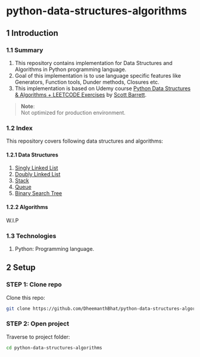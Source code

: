 # python-data-structures-algorithms

## 1 Introduction

### 1.1 Summary

1. This repository contains implementation for Data Structures and Algorithms in Python programming language.
2. Goal of this implementation is to use language specific features like Generators, Function tools, Dunder methods, Closures etc.
3. This implementation is based on Udemy course [Python Data Structures & Algorithms + LEETCODE Exercises][1] by [Scott Barrett][2].

> **Note**:  
> Not optimized for production environment.

### 1.2 Index

This repository covers following data structures and algorithms:

#### 1.2.1 Data Structures

1. [Singly Linked List](01_data_structures/01_singly_linked_list/README.md)
2. [Doubly Linked List](01_data_structures/02_doubly_linked_list/README.md)
3. [Stack](01_data_structures/03_stack/README.md)
4. [Queue](01_data_structures/04_queue/README.md)
5. [Binary Search Tree](01_data_structures/05_binary_search_tree/README.md)

#### 1.2.2 Algorithms

W.I.P

### 1.3 Technologies

1. Python: Programming language.

## 2 Setup

### STEP 1: Clone repo

Clone this repo:

```sh
git clone https://github.com/DheemanthBhat/python-data-structures-algorithms.git
```

### STEP 2: Open project

Traverse to project folder:

```sh
cd python-data-structures-algorithms
```

[1]: https://www.udemy.com/share/104YM0/
[2]: https://www.udemy.com/user/scott-barrett-16/
